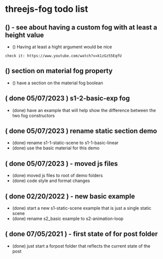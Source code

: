 # threejs-fog todo list

## () - see about having a custom fog with at least a height value
* () Having at least a hight argument would be nice
```
check it: https://www.youtube.com/watch?v=k1zGz55EqfU
```

## () section on material fog property
* () have a section on the material fog boolean

## ( done 05/07/2023 ) s1-2-basic-exp fog
* (done) have an example that will help show the difference between the two fog constructors

## ( done 05/07/2023 ) rename static section demo
* (done) rename s1-1-static-scene to s1-1-basic-linear
* (done) use the basic material for this demo

## ( done 05/07/2023 ) - moved js files
* (done) moved js files to root of demo folders
* (done) code style and format changes

## ( done 02/20/2022 ) - new basic example
* (done) start a new s1-static-scene example that is just a single static scene
* (done) rename s2_basic example to s2-animation-loop

## ( done 07/05/2021 ) - first state of for post folder
* (done) just start a forpost folder that reflects the current state of the post